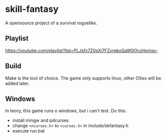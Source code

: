 # skill-fantasy
A opensource project of a survival roguelike.

## Playlist
<https://youtube.com/playlist?list=PLJsfx7Z0sXi7FZyrqkoQaW0OruHpnjxo->

## Build

Make is the tool of choice. The game only supports linux, other OSes will be added later.

## Windows
In teory, this game runs o windows, but i can't test. Do this:

* install mingw and pdcurses
* change `<ncurses.h>` to `<curses.h>` in include/skfantasy.h
* execute run.bat
